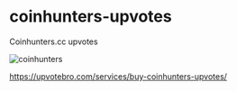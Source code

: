 # coinhunters-upvotes

Coinhunters.cc upvotes


![coinhunters](https://user-images.githubusercontent.com/112619158/187879498-0b8437fc-5f70-41e1-a4db-ee1917ce532b.jpg)


https://upvotebro.com/services/buy-coinhunters-upvotes/

